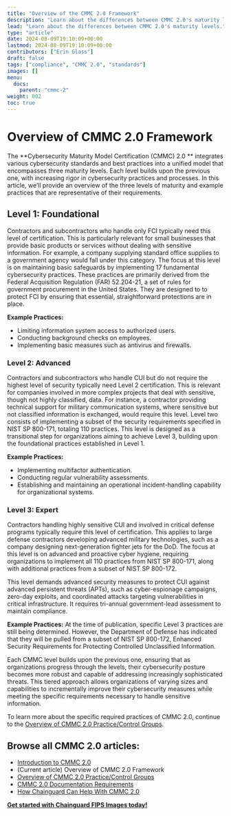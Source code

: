 ```yaml
---
title: "Overview of the CMMC 2.0 Framework"
description: "Learn about the differences between CMMC 2.0's maturity levels."
lead: "Learn about the differences between CMMC 2.0's maturity levels."
type: "article"
date: 2024-08-09T19:10:09+00:00
lastmod: 2024-08-09T19:10:09+00:00
contributors: ["Erin Glass"]
draft: false
tags: ["compliance", "CMMC 2.0", "standards"]
images: []
menu:
  docs:
    parent: "cmmc-2"
weight: 002
toc: true
---
```


# Overview of CMMC 2.0 Framework

The  **Cybersecurity Maturity Model Certification (CMMC) 2.0 ** integrates various cybersecurity standards and best practices into a unified model that encompasses three maturity levels. Each level builds upon the previous one, with increasing rigor in cybersecurity practices and processes. In this article, we’ll provide an overview of the three levels of maturity and example practices that are representative of their requirements.

## Level 1: Foundational

Contractors and subcontractors who handle only FCI typically need this level of certification. This is particularly relevant for small businesses that provide basic products or services without dealing with sensitive information. For example, a company supplying standard office supplies to a government agency would fall under this category. The focus at this level is on maintaining basic safeguards by implementing 17 fundamental cybersecurity practices. These practices are primarily derived from the Federal Acquisition Regulation (FAR) 52.204-21, a set of rules for government procurement in the United States. They are designed to to protect FCI by ensuring that essential, straightforward protections are in place.

**Example Practices:**
- Limiting information system access to authorized users.
- Conducting background checks on employees.
- Implementing basic measures such as antivirus and firewalls.

### Level 2: Advanced

Contractors and subcontractors who handle CUI but do not require the highest level of security typically need Level 2 certification. This is relevant for companies involved in more complex projects that deal with sensitive, though not highly classified, data. For instance, a contractor providing technical support for military communication systems, where sensitive but not classified information is exchanged, would require this level. Level two consists of implementing a subset of the security requirements specified in NIST SP 800-171, totaling 110 practices. This level is designed as a transitional step for organizations aiming to achieve Level 3, building upon the foundational practices established in Level 1.

**Example Practices:**
- Implementing multifactor authentication.
- Conducting regular vulnerability assessments.
- Establishing and maintaining an operational incident-handling capability for organizational
systems.

### Level 3: Expert

Contractors handling highly sensitive CUI and involved in critical defense programs typically require this level of certification. This applies to large defense contractors developing advanced military technologies, such as a company designing next-generation fighter jets for the DoD. The focus at this level is on advanced and proactive cyber hygiene, requiring organizations to implement all 110 practices from NIST SP 800-171, along with additional practices from a subset of NIST SP 800-172.

This level demands advanced security measures to protect CUI against advanced persistent threats (APTs), such as cyber-espionage campaigns, zero-day exploits, and coordinated attacks targeting vulnerabilities in critical infrastructure. It requires tri-annual government-lead assessment to maintain compliance.

**Example Practices:**
At the time of publication, specific Level 3 practices are still being determined. However, the Department of Defense has indicated that they will be pulled from a subset of NIST SP 800-172, Enhanced Security Requirements for Protecting Controlled Unclassified Information.

Each CMMC level builds upon the previous one, ensuring that as organizations progress through the levels, their cybersecurity posture becomes more robust and capable of addressing increasingly sophisticated threats. This tiered approach allows organizations of varying sizes and capabilities to incrementally improve their cybersecurity measures while meeting the specific requirements necessary to handle sensitive information.

To learn more about the specific required practices of CMMC 2.0, continue to the [Overview of CMMC 2.0 Practice/Control Groups](TBD).

## Browse all CMMC 2.0 articles:

- [Introduction to CMMC 2.0](TBD)
- (Current article) Overview of CMMC 2.0 Framework
- [Overview of CMMC 2.0 Practice/Control Groups](TBD)
- [CMMC 2.0 Documentation Requirements](TBD)
- [How Chainguard Can Help With CMMC 2.0](TBD)

**[Get started with Chainguard FIPS Images today!](TBD)**
